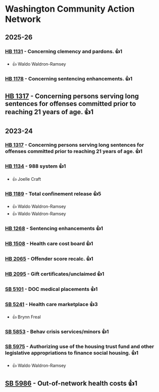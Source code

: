 # Washington Community Action Network
## 2025-26

### [HB 1131](/bill/2025-26/hb/1131/) - Concerning clemency and pardons. 👍1  
* 👍 Waldo Waldron-Ramsey

### [HB 1178](/bill/2025-26/hb/1178/) - Concerning sentencing enhancements. 👍1  

## [HB 1317](/bill/2025-26/hb/1317/) - Concerning persons serving long sentences for offenses committed prior to reaching 21 years of age. 👍1  

## 2023-24

### [HB 1317](/bill/2023-24/hb/1317/) - Concerning persons serving long sentences for offenses committed prior to reaching 21 years of age. 👍1  

### [HB 1134](/bill/2023-24/hb/1134/) - 988 system 👍1  
* 👍 Joelle Craft

### [HB 1189](/bill/2023-24/hb/1189/) - Total confinement release 👍5  
* 👍 Waldo Waldron-Ramsey
* 👍 Waldo Waldron-Ramsey

### [HB 1268](/bill/2023-24/hb/1268/) - Sentencing enhancements 👍1  

### [HB 1508](/bill/2023-24/hb/1508/) - Health care cost board 👍1  

### [HB 2065](/bill/2023-24/hb/2065/) - Offender score recalc. 👍1  

### [HB 2095](/bill/2023-24/hb/2095/) - Gift certificates/unclaimed 👍1  

### [SB 5101](/bill/2023-24/sb/5101/) - DOC medical placements 👍1  

### [SB 5241](/bill/2023-24/sb/5241/) - Health care marketplace 👍3  
* 👍 Brynn Freal

### [SB 5853](/bill/2023-24/sb/5853/) - Behav crisis services/minors 👍1  

### [SB 5975](/bill/2023-24/sb/5975/) - Authorizing use of the housing trust fund and other legislative appropriations to finance social housing. 👍1  
* 👍 Waldo Waldron-Ramsey

## [SB 5986](/bill/2023-24/sb/5986/) - Out-of-network health costs 👍1  
